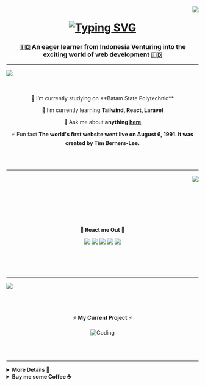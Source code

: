 <img  align="right" src="https://visitor-badge.laobi.icu/badge?page_id=muhammadpadanta.muhammadpadanta7" />
<h1 align="center">
   <a href="https://git.io/typing-svg"><img src="https://readme-typing-svg.demolab.com?font=Sixtyfour&size=23&duration=4000&pause=1300&color=F4B400&background=28CFFF00&center=true&vCenter=true&random=false&width=650&height=77&lines=Hi+There+%F0%9F%91%8B;I'm+Muhammad+Padanta+Tarigan;You+Can+Call+Me+Danta." alt="Typing SVG" /></a>
</h1>

<h3 align="center">🇮🇩 An eager learner from Indonesia Venturing into the exciting world of web development 🇮🇩</h3>
<hr/>
<img  align="left" src="https://i.pinimg.com/originals/25/f5/0b/25f50bca01a360d940cf512d2b336871.gif" />


<br><br>

<div align="center">
 <a>
    
   </a>
</br>
 🔭 I’m currently studying on **Batam State Polytechnic**
 
 🌱 I’m currently learning **Tailwind, React, Laravel**

💬 Ask me about **anything [here](https://github.com/muhammadpadanta/muhammadpadanta/issues)**

⚡ Fun fact **The world's first website went live on August 6, 1991. It was created by Tim Berners-Lee.**

 </div>

</br></br>

 <hr/>
 
<div align="center">
    <img  align="right" src="https://s6.ezgif.com/tmp/ezgif-6-8d0ee0d3a8.gif" />
   </br></br></br></br></br></br></br>
   <p><strong>📍 React me Out 📍</strong></p>

  
  <a href="mailto:mpadanta@gmail.com">
    <img src="https://img.shields.io/badge/Gmail-333333?style=for-the-badge&logo=gmail&logoColor=red" />
  </a>
<a href="mailto:mpadanta@gmail.com">
    <img src="https://img.shields.io/badge/Muhammad Padanta Tarigan-333333?style=for-the-badge&logo=facebook" />
  </a>
  <a href="mailto:mpadanta@gmail.com">
    <img src="https://img.shields.io/badge/QuantumDroid-333333?style=for-the-badge&logo=youtube&logoColor=red" />
  </a>

  
  <a href="https://discord.com/users/389223384048992266" target="_blank">
    <img src="https://img.shields.io/badge/PixelDino-333333?style=for-the-badge&logo=discord&logoColor=cyan" />
  </a>
  <a href="https://muhammadpadanta.vercel.app/home" target="_blank">
     <img src="https://img.shields.io/badge/Portfolio-333333?style=for-the-badge&logo=todoist&logoColor=orange" target="_blank" /> <!-- sqlite, safari, google-chrome are other good icon options -->
  </a>
  </br></br></br></br></br>
</div>
   <hr/>  

<img  align="left" src="https://i.pinimg.com/originals/76/ac/f2/76acf2613cd00198554521e2784f59ad.gif" />
</br></br></br>
<div align="center">
 <a>
    
   </a>
</br>


⚡ **My Current Project** ⚡

<img align="center" alt="Coding" width="400" src="https://s9.gifyu.com/images/SV0cK.png">
 </div>
</br></br></br>

 <hr/>





<div>
   <details> 
    <summary><b>More Details 📃</b></summary>
<br/>
<div align="center">
     <img src="https://s9.gifyu.com/images/SUhVM.gif" />
  <br>
  <img alt="snake eating my contributions" src="https://raw.githubusercontent.com/muhammadpadanta/muhammadpadanta/output/github-contribution-grid-snake.svg" />
  <br/><br/><br/>
</div>

<hr/>

<div align=center>
<img src="https://s9.gifyu.com/images/SUhVp.gif" />
    <br/><br/><br/>
  <img width=390 src="https://streak-stats.demolab.com/?user=muhammadpadanta&count_private=true&theme=react&border_radius=10" alt="streak stats"/>
  <img width=395 height='154' src="https://github-readme-stats.vercel.app/api?username=muhammadpadanta&count_private=true&show_icons=true&theme=react&rank_icon=github&border_radius=10" alt="readme stats" />
  <br/>
  <img width=340 align="center" src="https://github-readme-stats.vercel.app/api/top-langs/?username=anuraghazra&layout=donut&theme=react&border_radius=10&size_weight=0.5&count_weight=0.5&exclude_repo=github-readme-stats" alt="top langs" />
</div>
<br/>
<br/><br/>
<hr/>
<br/>
</details> 

<details> 
    <summary><b>Buy me some Coffee ☕</b></summary>
<div align="center">
<a href='https://www.buymeacoffee.com/muhammadpadanta' target='_blank'><img height='250' width='400' src='https://s9.gifyu.com/images/SUkFj.gif' border='0' alt='Buy Me a Coffee' /></a>
</details> 
   
</div>
<br/>

</div>


